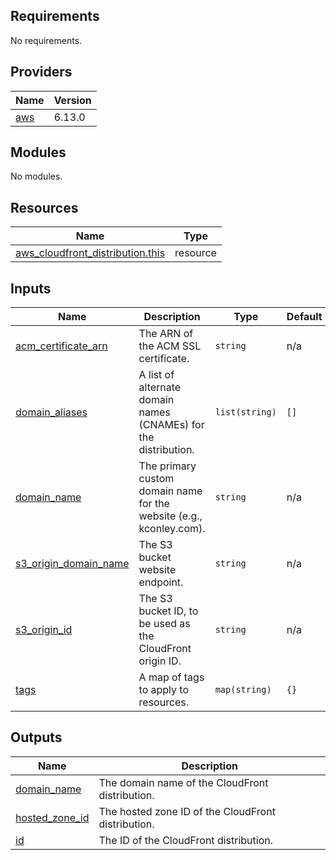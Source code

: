 ## Requirements

No requirements.

## Providers

| Name | Version |
|------|---------|
| <a name="provider_aws"></a> [aws](#provider\_aws) | 6.13.0 |

## Modules

No modules.

## Resources

| Name | Type |
|------|------|
| [aws_cloudfront_distribution.this](https://registry.terraform.io/providers/hashicorp/aws/latest/docs/resources/cloudfront_distribution) | resource |

## Inputs

| Name | Description | Type | Default | Required |
|------|-------------|------|---------|:--------:|
| <a name="input_acm_certificate_arn"></a> [acm\_certificate\_arn](#input\_acm\_certificate\_arn) | The ARN of the ACM SSL certificate. | `string` | n/a | yes |
| <a name="input_domain_aliases"></a> [domain\_aliases](#input\_domain\_aliases) | A list of alternate domain names (CNAMEs) for the distribution. | `list(string)` | `[]` | no |
| <a name="input_domain_name"></a> [domain\_name](#input\_domain\_name) | The primary custom domain name for the website (e.g., kconley.com). | `string` | n/a | yes |
| <a name="input_s3_origin_domain_name"></a> [s3\_origin\_domain\_name](#input\_s3\_origin\_domain\_name) | The S3 bucket website endpoint. | `string` | n/a | yes |
| <a name="input_s3_origin_id"></a> [s3\_origin\_id](#input\_s3\_origin\_id) | The S3 bucket ID, to be used as the CloudFront origin ID. | `string` | n/a | yes |
| <a name="input_tags"></a> [tags](#input\_tags) | A map of tags to apply to resources. | `map(string)` | `{}` | no |

## Outputs

| Name | Description |
|------|-------------|
| <a name="output_domain_name"></a> [domain\_name](#output\_domain\_name) | The domain name of the CloudFront distribution. |
| <a name="output_hosted_zone_id"></a> [hosted\_zone\_id](#output\_hosted\_zone\_id) | The hosted zone ID of the CloudFront distribution. |
| <a name="output_id"></a> [id](#output\_id) | The ID of the CloudFront distribution. |
